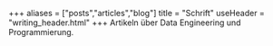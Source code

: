+++
aliases = ["posts","articles","blog"]
title = "Schrift"
useHeader = "writing_header.html"
+++
Artikeln über Data Engineering und Programmierung.